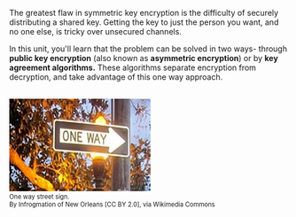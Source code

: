  The greatest flaw in symmetric key encryption is the difficulty of securely distributing a shared key. Getting the key to just the person you want, and no one else, is tricky over unsecured channels.

In this unit, you'll learn that the problem can be solved in two ways- through **public key encryption** (also known as **asymmetric encryption**) or by **key agreement algorithms.**  These algorithms separate  encryption from decryption, and take advantage of this one way approach.

<br>
<figure class="snippetimg" style="margin: 0 auto;width:120%">
  <img src=".guides/img/onewaystreet.jpg" alt="One way street sign. By Infrogmation of New Orleans [CC BY 2.0], via Wikimedia Commons">
  <figcaption style="font-size: 0.8em; text-align: left;">One way street sign.
  </br>
By Infrogmation of New Orleans [CC BY 2.0], via Wikimedia Commons</figcaption>
</figure>



